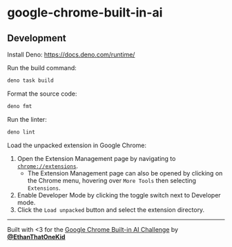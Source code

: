 # google-chrome-built-in-ai

## Development

Install Deno: <https://docs.deno.com/runtime/>

Run the build command:

```sh
deno task build
```

Format the source code:

```sh
deno fmt
```

Run the linter:

```sh
deno lint
```

Load the unpacked extension in Google Chrome:

1. Open the Extension Management page by navigating to
   [`chrome://extensions`](chrome://extensions/).
   - The Extension Management page can also be opened by clicking on the Chrome
     menu, hovering over `More Tools` then selecting `Extensions`.
2. Enable Developer Mode by clicking the toggle switch next to Developer mode.
3. Click the `Load unpacked` button and select the extension directory.

---

Built with <3 for the
[Google Chrome Built-in AI Challenge](https://googlechromeai.devpost.com/) by
[**@EthanThatOneKid**](https://etok.codes/)
